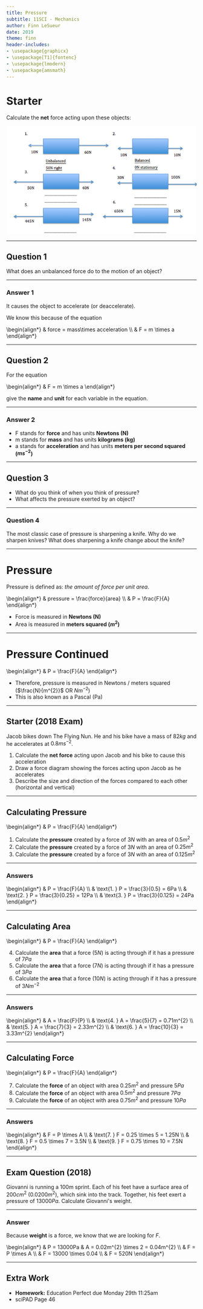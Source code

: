 ```yaml
---
title: Pressure
subtitle: 11SCI - Mechanics
author: Finn LeSueur
date: 2019
theme: finn
header-includes:
- \usepackage{graphicx}
- \usepackage[T1]{fontenc}
- \usepackage{lmodern}
- \usepackage{amsmath}
---
```


# Starter

Calculate the __net__ force acting upon these objects:

![Unbalanced Forces](../assets/4-unbalanced-forces.png)

---

## Question 1

What does an unbalanced force do to the motion of an object?

---

### Answer 1

It causes the object to accelerate (or deaccelerate).

We know this because of the equation

\begin{align*}
    & force = mass\times acceleration \\\\
    & F = m \times a
\end{align*}

---

## Question 2

For the equation

\begin{align*}
    & F = m \times a
\end{align*}

give the __name__ and __unit__ for each variable in the equation.

---

### Answer 2

- F stands for __force__ and has units __Newtons (N)__
- m stands for __mass__ and has units __kilograms (kg)__
- a stands for __acceleration__ and has units __meters per second squared ($ms^{-2}$)__

---

## Question 3

- What do you think of when you think of pressure?
- What affects the pressure exerted by an object?

---

### Question 4

The most classic case of pressure is sharpening a knife. Why do we sharpen knives? What does sharpening a knife change about the knife?

---

# Pressure

Pressure is defined as: _the amount of force per unit area_.

\begin{align*}
    & pressure = \frac{force}{area} \\\\
    & P = \frac{F}{A}
\end{align*}

- Force is measured in __Newtons (N)__
- Area is measured in __meters squared ($m^{2}$)__

---

# Pressure Continued

\begin{align*}
    & P = \frac{F}{A}
\end{align*}

- Therefore, pressure is measured in Newtons / meters squared ($\frac{N}{m^{2}}$ OR $Nm^{-2}$)
- This is also known as a Pascal (Pa)

---

## Starter (2018 Exam)

Jacob bikes down The Flying Nun. He and his bike have a mass of $82kg$ and he accelerates at $0.8ms^{-2}$.

1. Calculate the __net force__ acting upon Jacob and his bike to cause this acceleration
2. Draw a force diagram showing the forces acting upon Jacob as he accelerates
3. Describe the size and direction of the forces compared to each other (horizontal and vertical)

---

## Calculating Pressure

\begin{align*}
    & P = \frac{F}{A}
\end{align*}

1. Calculate the __pressure__ created by a force of $3N$ with an area of $0.5m^{2}$
2. Calculate the __pressure__ created by a force of $3N$ with an area of $0.25m^{2}$
3. Calculate the __pressure__ created by a force of $3N$ with an area of $0.125m^{2}$

---

### Answers

\begin{align*}
    & P = \frac{F}{A} \\\\
    & \text{1. } P = \frac{3}{0.5} = 6Pa \\\\
    & \text{2. } P = \frac{3}{0.25} = 12Pa \\\\
    & \text{3. } P = \frac{3}{0.125} = 24Pa
\end{align*}

---

## Calculating Area

\begin{align*}
    & P = \frac{F}{A}
\end{align*}

4. Calculate the __area__ that a force ($5N$) is acting through if it has a pressure of $7Pa$
5. Calculate the __area__ that a force ($7N$) is acting through if it has a pressure of $3Pa$
6. Calculate the __area__ that a force ($10N$) is acting through if it has a pressure of $3Nm^{-2}$

---

### Answers

\begin{align*}
    & A = \frac{F}{P} \\\\
    & \text{4. } A = \frac{5}{7} = 0.71m^{2} \\\\
    & \text{5. } A = \frac{7}{3} =  2.33m^{2} \\\\
    & \text{6. } A = \frac{10}{3} = 3.33m^{2}
\end{align*}

---

## Calculating Force

\begin{align*}
    & P = \frac{F}{A}
\end{align*}

7. Calculate the __force__ of an object with area $0.25m^{2}$ and pressure $5Pa$
8. Calculate the __force__ of an object with area $0.5m^{2}$ and pressure $7Pa$
9. Calculate the __force__ of an object with area $0.75m^{2}$ and pressure $10Pa$

---

### Answers

\begin{align*}
    & F = P \times A \\\\
    & \text{7. } F = 0.25 \times 5 = 1.25N \\\\
    & \text{8. } F = 0.5 \times 7 = 3.5N \\\\
    & \text{9. } F = 0.75 \times 10 = 7.5N
\end{align*}

---

## Exam Question (2018)

Giovanni is running a 100m sprint. Each of his feet have a surface area of $200cm^{2}$ ($0.0200m^{2}$), which sink into the track. Together, his feet exert a pressure of $13000Pa$. Calculate Giovanni's weight.

---

### Answer

Because __weight__ is a force, we know that we are looking for $F$.

\begin{align*}
    & P = 13000Pa
    & A = 0.02m^{2} \times 2 = 0.04m^{2} \\\\
    & F = P \times A \\\\
    & F = 13000 \times 0.04 \\\\
    & F = 520N
\end{align*}

---

## Extra Work

- __Homework:__ Education Perfect due Monday 29th 11:25am
- sciPAD Page 46

